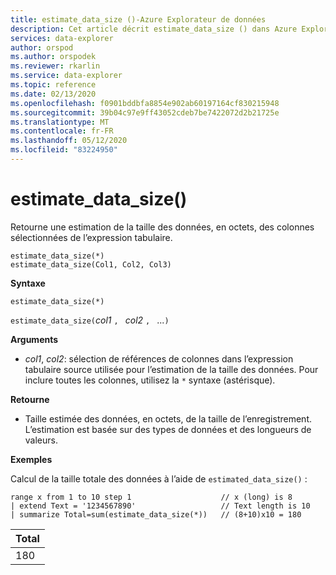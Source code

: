 ```yaml
---
title: estimate_data_size ()-Azure Explorateur de données
description: Cet article décrit estimate_data_size () dans Azure Explorateur de données.
services: data-explorer
author: orspod
ms.author: orspodek
ms.reviewer: rkarlin
ms.service: data-explorer
ms.topic: reference
ms.date: 02/13/2020
ms.openlocfilehash: f0901bddbfa8854e902ab60197164cf830215948
ms.sourcegitcommit: 39b04c97e9ff43052cdeb7be7422072d2b21725e
ms.translationtype: MT
ms.contentlocale: fr-FR
ms.lasthandoff: 05/12/2020
ms.locfileid: "83224950"
---
```

# <a name="estimate_data_size"></a>estimate_data_size()

Retourne une estimation de la taille des données, en octets, des colonnes sélectionnées de l’expression tabulaire.

```kusto
estimate_data_size(*)
estimate_data_size(Col1, Col2, Col3)
```

**Syntaxe**

`estimate_data_size(*)`

`estimate_data_size(`*col1* `, ` *col2* `, ` ...`)`

**Arguments**

* *col1*, *col2*: sélection de références de colonnes dans l’expression tabulaire source utilisée pour l’estimation de la taille des données. Pour inclure toutes les colonnes, utilisez la `*` syntaxe (astérisque).

**Retourne**

* Taille estimée des données, en octets, de la taille de l’enregistrement. L’estimation est basée sur des types de données et des longueurs de valeurs.

**Exemples**

Calcul de la taille totale des données à l’aide de `estimated_data_size()` :

<!-- csl: https://help.kusto.windows.net/Samples -->
```kusto
range x from 1 to 10 step 1                    // x (long) is 8 
| extend Text = '1234567890'                   // Text length is 10  
| summarize Total=sum(estimate_data_size(*))   // (8+10)x10 = 180
```

|Total|
|---|
|180|
